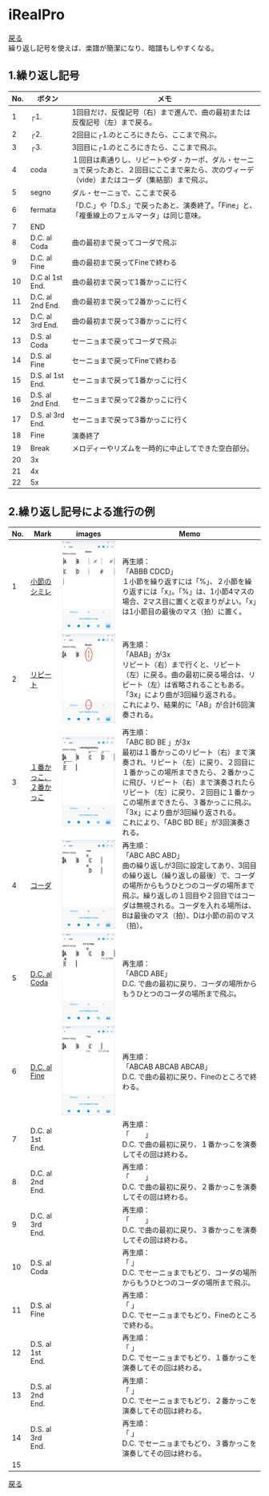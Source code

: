# iRealPro
[戻る](./README.md)  
繰り返し記号を使えば、楽譜が簡潔になり、暗譜もしやすくなる。

## 1.繰り返し記号
|No.|ボタン|メモ|
|---|---|---|
|1|┌1.|1回目だけ、反復記号（右）まで進んで、曲の最初または反復記号（左）まで戻る。|
|2|┌2.|2回目に┌1.のところにきたら、ここまで飛ぶ。|
|3|┌3.|3回目に┌1.のところにきたら、ここまで飛ぶ。|
|4|coda|１回目は素通りし、リピートやダ・カーポ、ダル・セーニョで戻ったあと、２回目にここまで来たら、次のヴィーデ（vide）またはコーダ（集結部）まで飛ぶ。|
|5|segno|ダル・セーニョで、ここまで戻る|
|6|fermata|「D.C.」や「D.S.」で戻ったあと、演奏終了。「Fine」と、「複重線上のフェルマータ」は同じ意味。|
|7|END||
|8|D.C. al Coda|曲の最初まで戻ってコーダで飛ぶ|
|9|D.C. al Fine|曲の最初まで戻ってFineで終わる|
|10|D.C al 1st End.|曲の最初まで戻って1番かっこに行く|
|11|D.C. al 2nd End.|曲の最初まで戻って2番かっこに行く|
|12|D.C. al 3rd End.|曲の最初まで戻って3番かっこに行く|
|13|D.S. al Coda|セーニョまで戻ってコーダで飛ぶ   |
|14|D.S. al Fine|セーニョまで戻ってFineで終わる|
|15|D.S. al 1st End.|セーニョまで戻って1番かっこに行く|
|16|D.S. al 2nd End.|セーニョまで戻って2番かっこに行く|
|17|D.S. al 3rd End.|セーニョまで戻って3番かっこに行く|
|18|Fine|演奏終了|
|19|Break|メロディーやリズムを一時的に中止してできた空白部分。|
|20|3x||
|21|4x||
|22|5x||


## 2.繰り返し記号による進行の例
|No.|Mark|images|Memo|
|---|---|---|---|
|1|[小節のシミレ](./html/Simile.html)|<img src="images/simile.png" alt="image">|再生順：<br>「ABBB CDCD」<br>１小節を繰り返すには「%」、２小節を繰り返すには「x」。「%」は、1小節4マスの場合、2マス目に置くと収まりがよい。「x」は1小節目の最後のマス（拍）に置く。|
|2|[リピート](./html/Repeat.html)|<img src="images/repeat.png" alt="image">|再生順：<br>「ABAB」が3x<br>リピート（右）まで行くと、リピート（左）に戻る。曲の最初に戻る場合は、リピート（左）は省略されることもある。「3x」により曲が3回繰り返される。<br>これにより、結果的に「AB」が合計6回演奏される。|
|3|[１番かっこ、２番かっこ](./html/1stEnding2ndEnding.html)|<img src="images/1stEnding2ndEnding.png" alt="image">|再生順：<br>「ABC BD BE 」が3x<br>最初は１番かっこのリピート（右）まで演奏され、リピート（左）に戻り、２回目に１番かっこの場所まできたら、２番かっこに飛び、リピート（右）まで演奏されたらリピート（左）に戻り、２回目に１番かっこの場所まできたら、３番かっこに飛ぶ。「3x」により曲が3回繰り返される。<br>これにより、「ABC BD BE」が3回演奏される。|
|4|[コーダ](./html/Coda.html)|<img src="images/Coda.png" alt="image">|再生順：<br>「ABC ABC ABD」<br>曲の繰り返しが3回に設定してあり、3回目の繰り返し（繰り返しの最後）で、コーダの場所からもうひとつのコーダの場所まで飛ぶ。繰り返しの１回目や２回目ではコーダは無視される。コーダを入れる場所は、Bは最後のマス（拍）、Dは小節の前のマス（拍）。|
|5|[D.C. al Coda](./html/DCalCoda.html)|<img src="images/DCalCoda.png" alt="image">|再生順：<br>「ABCD ABE」<br>D.C. で曲の最初に戻り、コーダの場所からもうひとつのコーダの場所まで飛ぶ。|
|6|[D.C. al Fine](./html/Fine.html)|<img src="images/fine.png" alt="image">|再生順：<br>「ABCAB ABCAB ABCAB」<br>D.C. で曲の最初に戻り、Fineのところで終わる。|
|7|D.C. al 1st End.||再生順：<br>「　 　」<br>D.C. で曲の最初に戻り、１番かっこを演奏してその回は終わる。|
|8|D.C. al 2nd End.||再生順：<br>「　 　」<br>D.C. で曲の最初に戻り、２番かっこを演奏してその回は終わる。|
|9|D.C. al 3rd End.||再生順：<br>「　 　」<br>D.C. で曲の最初に戻り、３番かっこを演奏してその回は終わる。|
|10|D.S. al Coda||再生順：<br>「   」<br>D.C. でセーニョまでもどり、コーダの場所からもうひとつのコーダの場所まで飛ぶ。|
|11|D.S. al Fine||再生順：<br>「   」<br>D.C. でセーニョまでもどり、Fineのところで終わる。|
|12|D.S. al 1st End.||再生順：<br>「   」<br>D.C. でセーニョまでもどり、１番かっこを演奏してその回は終わる。|
|13|D.S. al 2nd End.||再生順：<br>「   」<br>D.C. でセーニョまでもどり、２番かっこを演奏してその回は終わる。|
|14|D.S. al 3rd End.||再生順：<br>「   」<br>D.C. でセーニョまでもどり、３番かっこを演奏してその回は終わる。|
|15||||



  
  
[戻る](./README.md) 